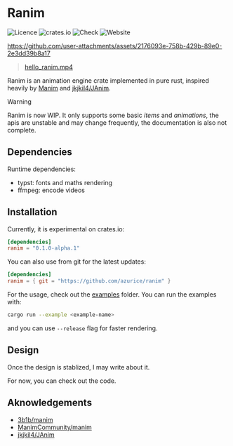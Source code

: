 # Ranim

![Licence](https://img.shields.io/github/license/AzurIce/ranim)
![crates.io](https://img.shields.io/crates/v/ranim.svg)
![Check](https://github.com/AzurIce/ranim/actions/workflows/build.yml/badge.svg)
![Website](https://github.com/AzurIce/ranim/actions/workflows/website.yml/badge.svg)

https://github.com/user-attachments/assets/2176093e-758b-429b-89e0-2e3dd39b8a17

> [hello_ranim.mp4](./assets/hello_ranim.mp4)

Ranim is an animation engine crate implemented in pure rust, inspired heavily by [Manim](https://github.com/3b1b/manim/tree/master) and [jkjkil4/JAnim](https://github.com/jkjkil4/JAnim).

> [!WARNING]
> Ranim is now WIP. It only supports some basic *items* and *animations*, the apis are unstable and may change frequently, the documentation is also not complete.

## Dependencies

Runtime dependencies:
- typst: fonts and maths rendering
- ffmpeg: encode videos

## Installation

Currently, it is experimental on crates.io:

```toml
[dependencies]
ranim = "0.1.0-alpha.1"
```

You can also use from git for the latest updates:

```toml
[dependencies]
ranim = { git = "https://github.com/azurice/ranim" }
```

For the usage, check out the [examples](./examples) folder. You can run the examples with:

```bash
cargo run --example <example-name>
```

and you can use `--release` flag for faster rendering.

## Design

Once the design is stablized, I may write about it.

For now, you can check out the code.

## Aknowledgements

- [3b1b/manim](https://github.com/3b1b/manim)
- [ManimCommunity/manim](https://github.com/ManimCommunity/manim/)
- [jkjkil4/JAnim](https://github.com/jkjkil4/JAnim)
